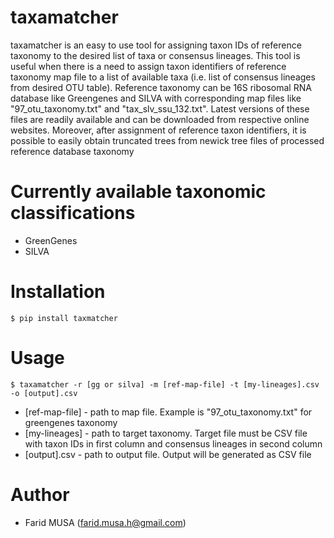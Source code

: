 # taxamatcher
taxamatcher is an easy to use tool for assigning taxon IDs of reference taxonomy to the desired list of taxa or consensus lineages. This tool is useful when there is a need to assign taxon identifiers of reference taxonomy map file to a list of available taxa (i.e. list of consensus lineages from desired OTU table). Reference taxonomy can be 16S ribosomal RNA database like Greengenes and SILVA with corresponding map files like "97_otu_taxonomy.txt" and "tax_slv_ssu_132.txt". Latest versions of these files are readily available and can be downloaded from respective online websites. Moreover, after assignment of reference taxon identifiers, it is possible to easily obtain truncated trees from newick tree files of processed reference database taxonomy  

# Currently available taxonomic classifications
- GreenGenes
- SILVA

# Installation
    $ pip install taxmatcher
    
# Usage
    $ taxamatcher -r [gg or silva] -m [ref-map-file] -t [my-lineages].csv -o [output].csv
- [ref-map-file] - path to map file. Example is "97_otu_taxonomy.txt" for greengenes taxonomy
- [my-lineages] - path to target taxonomy. Target file must be CSV file with taxon IDs in first column and consensus lineages in second column
- [output].csv - path to output file. Output will be generated as CSV file

# Author
- Farid MUSA (farid.musa.h@gmail.com)